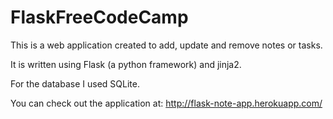 # FlaskFreeCodeCamp

This is a web application created to add, update and remove notes or tasks.

It is written using Flask (a python framework) and jinja2. 

For the database I used SQLite. 

You can check out the application at:
http://flask-note-app.herokuapp.com/
